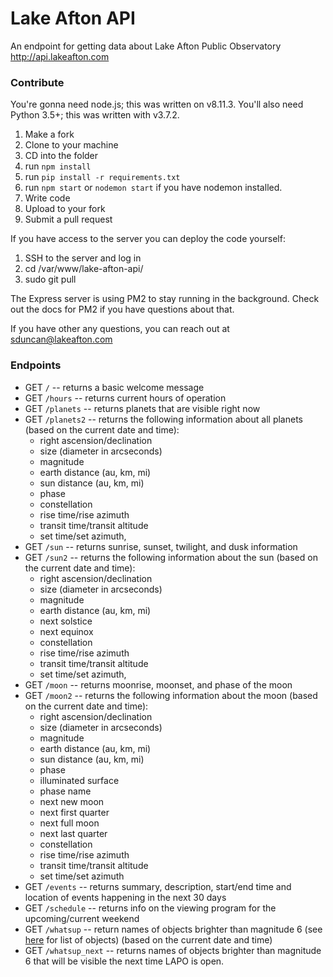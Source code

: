 # Lake Afton API
An endpoint for getting data about Lake Afton Public Observatory
http://api.lakeafton.com

### Contribute

You're gonna need node.js; this was written on v8.11.3. You'll also need Python 3.5+; this was written with v3.7.2.

1. Make a fork
2. Clone to your machine
3. CD into the folder
4. run ```npm install```
5. run ```pip install -r requirements.txt```
6. run ```npm start``` or ```nodemon start``` if you have nodemon installed.
7. Write code
8. Upload to your fork
9. Submit a pull request

If you have access to the server you can deploy the code yourself:

1. SSH to the server and log in
2. cd /var/www/lake-afton-api/
3. sudo git pull

The Express server is using PM2 to stay running in the background. Check out the docs for PM2 if you have questions about that.

If you have other any questions, you can reach out at sduncan@lakeafton.com

### Endpoints

* GET `/` -- returns a basic welcome message
* GET `/hours` -- returns current hours of operation
* GET `/planets` -- returns planets that are visible right now
* GET `/planets2` -- returns the following information about all planets (based on the current date and time):
    * right ascension/declination
    * size (diameter in arcseconds)
    * magnitude
    * earth distance (au, km, mi)
    * sun distance (au, km, mi)
    * phase
    * constellation
    * rise time/rise azimuth
    * transit time/transit altitude
    * set time/set azimuth, 
* GET `/sun` -- returns sunrise, sunset, twilight, and dusk information
* GET `/sun2` -- returns the following information about the sun (based on the current date and time):
    * right ascension/declination
    * size (diameter in arcseconds)
    * magnitude
    * earth distance (au, km, mi)
    * next solstice
    * next equinox
    * constellation
    * rise time/rise azimuth
    * transit time/transit altitude
    * set time/set azimuth, 
* GET `/moon` -- returns moonrise, moonset, and phase of the moon
* GET `/moon2` -- returns the following information about the moon (based on the current date and time):
    * right ascension/declination
    * size (diameter in arcseconds)
    * magnitude
    * earth distance (au, km, mi)
    * sun distance (au, km, mi)
    * phase
    * illuminated surface
    * phase name
    * next new moon
    * next first quarter
    * next full moon
    * next last quarter
    * constellation
    * rise time/rise azimuth
    * transit time/transit altitude
    * set time/set azimuth
* GET `/events` -- returns summary, description, start/end time and location of events happening in the next 30 days
* GET `/schedule` -- returns info on the viewing program for the upcoming/current weekend
* GET `/whatsup` -- return names of objects brighter than magnitude 6 (see [here](objects.md) for list of objects) (based on the current date and time)
* GET `/whatsup_next` -- returns names of objects brighter than magnitude 6 that will be visible the next time LAPO is open.
